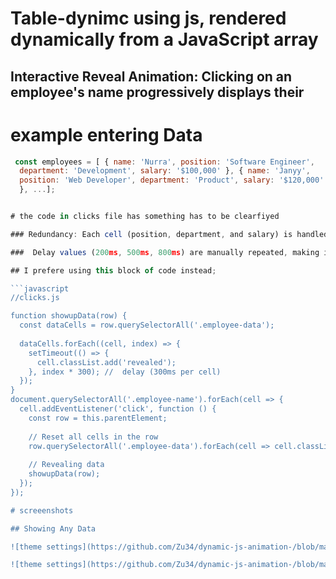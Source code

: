 # Table-dynimc using js, rendered dynamically from a JavaScript array

## Interactive Reveal Animation: Clicking on an employee's name progressively displays their

# example entering Data
```javascript
 const employees = [ { name: 'Nurra', position: 'Software Engineer', 
  department: 'Development', salary: '$100,000' }, { name: 'Janyy', 
  position: 'Web Developer', department: 'Product', salary: '$120,000' 
  }, ...];


# the code in clicks file has something has to be clearfiyed 

### Redundancy: Each cell (position, department, and salary) is handled explicitly, leading to repetitive code.

###  Delay values (200ms, 500ms, 800ms) are manually repeated, making it harder to adjust if needed.

## I prefere using this block of code instead;

```javascript 
//clicks.js

function showupData(row) {
  const dataCells = row.querySelectorAll('.employee-data');
  
  dataCells.forEach((cell, index) => {
    setTimeout(() => {
      cell.classList.add('revealed');
    }, index * 300); //  delay (300ms per cell)
  });
}
document.querySelectorAll('.employee-name').forEach(cell => {
  cell.addEventListener('click', function () {
    const row = this.parentElement;
    
    // Reset all cells in the row
    row.querySelectorAll('.employee-data').forEach(cell => cell.classList.remove('revealed'));
    
    // Revealing data 
    showupData(row);
  });
});

# screeenshots

## Showing Any Data

![theme settings](https://github.com/Zu34/dynamic-js-animation-/blob/main/screencapture-127-0-0-1-5500-test-html-2024-12-03-12_27_10.png)

![theme settings](https://github.com/Zu34/dynamic-js-animation-/blob/main/screencapture-127-0-0-1-5500-test-html-2024-12-03-12_29_26.png)
